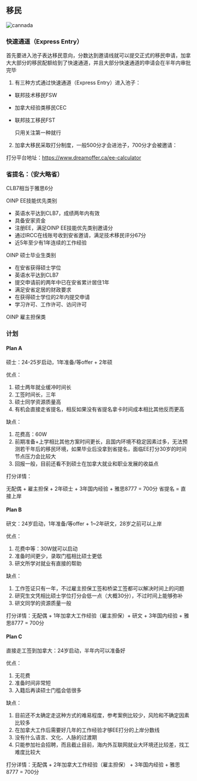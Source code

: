 ## 移民

![cannada](https://user-images.githubusercontent.com/46807600/195972043-c0cfb3e0-9be6-468d-bbd0-bf558908c83c.jpg)

### 快速通道（Express Entry）

首先要进入池子表达移民意向，分数达到邀请线就可以提交正式的移民申请，加拿大大部分的移民配额给到了快速通道，并且大部分快速通道的申请会在半年内审批完毕

1. 有三种方式通过快速通道（Express Entry）进入池子：
- 联邦技术移民FSW
- 加拿大经验类移民CEC
- 联邦技工移民FST

   只用关注第一种就行

2. 加拿大移民采取打分制度，一般500分才会进池子，700分才会被邀请：

打分平台地址：https://www.dreamoffer.ca/ee-calculator

### 省提名：（安大略省）

CLB7相当于雅思6分

OINP EE技能优先类别
- 英语水平达到CLB7，成绩两年内有效
- 具备安家资金
- 注册EE，满足OINP EE技能优先类别邀请分
- 通过IRCC在线账号收到安省邀请，满足技术移民评分67分
- 近5年至少有1年连续的工作经验

OINP 硕士毕业生类别
- 在安省获得硕士学位
- 英语水平达到CLB7
- 提交申请前的两年中已在安省累计居住1年
- 满足安省定居的财政要求
- 在获得硕士学位的2年内提交申请
- 学习许可、工作许可、访问许可

OINP 雇主担保类

### 计划

#### Plan A

硕士：24-25岁启动，1年准备/等offer + 2年硕

优点：
1. 硕士两年就业缓冲时间长
2. 工签时间长，三年
3. 硕士同学资源质量高
4. 有机会直接走省提名，相反如果没有省提名拿卡时间成本相比其他反而更高

缺点：
1. 花费高：60W
2. 前期准备+上学相比其他方案时间更长，且国内环境不稳定因素过多，无法预测若干年后的移民环境，如果毕业后没拿到省提名，面临EE打分30岁的时间节点压力会比较大
3. 回报一般，目前还看不到硕士在加拿大就业和职业发展的收益点

打分详情：

无配偶 + 雇主担保 + 2年硕士 + 3年国内经验 + 雅思8777 = 700分
省提名 = 直接上岸

#### Plan B

研文：24岁启动，1年准备/等offer + 1~2年研文，28岁之前可以上岸

优点：
1. 花费中等：30W就可以启动
2. 准备时间更少，录取门槛相比硕士更低
3. 研文所学对就业有直接的帮助

缺点：
1. 工作签证只有一年，不过雇主担保工签和桥梁工签都可以解决时间上的问题
2. 研究生文凭相比硕士学位打分会低一点（大概30分），不过时间上能够弥补
3. 研文同学的资源质量一般

打分详情：无配偶 + 1年加拿大工作经验（雇主担保）+ 研文 + 3年国内经验 + 雅思8777 = 700分

#### Plan C

直接走工签到加拿大：24岁启动，半年内可以准备好

优点：
1. 无花费
2. 准备时间非常短
3. 入籍后再读硕士门槛会低很多

缺点：
1. 目前还不太确定走这种方式的难易程度，参考案例比较少，风险和不确定因素比较多
2. 在加拿大工作后需要好几年的工作经验才够EE打分的上岸分数线
3. 没有什么语言、文化、人脉的过渡期
4. 只能参加社会招聘，而且截止目前，海内外互联网就业大环境还比较差，找工难度比较大

打分详情：无配偶 + 2年加拿大工作经验（雇主担保） + 3年国内经验 + 雅思8777 = 700分




